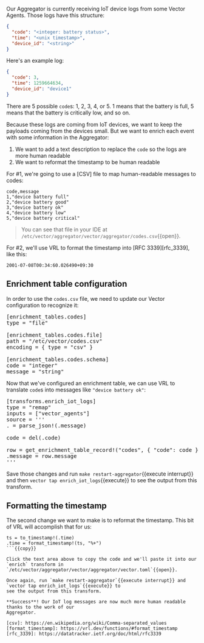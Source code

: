 Our Aggregator is currently receiving IoT device logs from some Vector Agents. Those logs have this
structure:

```json
{
  "code": "<integer: battery status>",
  "time": "<unix timestamp>",
  "device_id": "<string>"
}
```

Here's an example log:

```json
{
  "code": 3,
  "time": 1259664634,
  "device_id": "device1"
}
```

There are 5 possible `code`s: 1, 2, 3, 4, or 5. 1 means that the battery is full, 5 means
that the battery is critically low, and so on.

Because these logs are coming from IoT devices, we want to keep the payloads coming from the devices
small. But we want to enrich each event with some information in the Aggregator:

1. We want to add a text description to replace the `code` so the logs are more human readable
2. We want to reformat the timestamp to be human readable

For #1, we're going to use a [CSV] file to map human-readable messages to codes:

```csv
code,message
1,"device battery full"
2,"device battery good"
3,"device battery ok"
4,"device battery low"
5,"device battery critical"
```

> You can see that file in your IDE at `/etc/vector/aggregator/vector/aggregator/codes.csv`{{open}}.

For #2, we'll use VRL to format the timestamp into [RFC 3339][rfc_3339], like this:

```
2001-07-08T00:34:60.026490+09:30
```

## Enrichment table configuration

In order to use the `codes.csv` file, we need to update our Vector configuration to recognize it:

<pre class="file" data-filename="aggregator/vector/aggregator/vector.toml" data-target="insert" data-marker="#insert-enrichment-tables-config">[enrichment_tables.codes]
type = "file"

[enrichment_tables.codes.file]
path = "/etc/vector/codes.csv"
encoding = { type = "csv" }

[enrichment_tables.codes.schema]
code = "integer"
message = "string"</pre>

Now that we've configured an enrichment table, we can use VRL to translate `code`s into messages like `"device battery ok"`:

<pre class="file" data-filename="aggregator/vector/aggregator/vector.toml" data-target="insert" data-marker="#insert-enrichment-transform">[transforms.enrich_iot_logs]
type = "remap"
inputs = ["vector_agents"]
source = '''
. = parse_json!(.message)

code = del(.code)

row = get_enrichment_table_record!("codes", { "code": code })
.message = row.message
'''</pre>

Save those changes and run `make restart-aggregator`{{execute interrupt}} and then `vector tap enrich_iot_logs`{{execute}}
to see the output from this transform.

## Formatting the timestamp

The second change we want to make is to reformat the timestamp. This bit of VRL will accomplish that for us:

```
ts = to_timestamp!(.time)
.time = format_timestamp!(ts, "%+")
```{{copy}}

Click the text area above to copy the code and we'll paste it into our `enrich` transform in
`/etc/vector/aggregator/vector/aggregator/vector.toml`{{open}}.

Once again, run `make restart-aggregator`{{execute interrupt}} and `vector tap enrich_iot_logs`{{execute}} to
see the output from this transform.

**Success**! Our IoT log messages are now much more human readable thanks to the work of our
Aggregator.

[csv]: https://en.wikipedia.org/wiki/Comma-separated_values
[format_timestamp]: https://vrl.dev/functions/#format_timestamp
[rfc_3339]: https://datatracker.ietf.org/doc/html/rfc3339